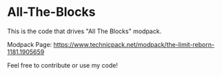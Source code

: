# All-The-Blocks
This is the code that drives "All The Blocks" modpack.

Modpack Page:
https://www.technicpack.net/modpack/the-limit-reborn-1181.1905659

Feel free to contribute or use my code!
